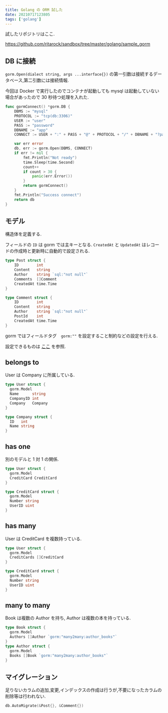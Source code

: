 ```yaml
---
title: Golang の ORM 試した
date: 20210717123805
tags: ['golang']
---
```


試したリポジトリはここ.

https://github.com/ritarock/sandbox/tree/master/golang/sample_gorm


## DB に接続
`gorm.Open(dialect string, args ...interface{})` の第一引数は接続するデータベース,第二引数には接続情報.

今回は Docker で実行したのでコンテナが起動しても mysql は起動していない場合があったので 30 秒待つ処理を入れた.
```go
func gormConnect() *gorm.DB {
	DBMS := "mysql"
	PROTOCOL := "tcp(db:3306)"
	USER := "user"
	PASS := "password"
	DBNAME := "app"
	CONNECT := USER + ":" + PASS + "@" + PROTOCOL + "/" + DBNAME + "?parseTime=true"

	var err error
	db, err := gorm.Open(DBMS, CONNECT)
	if err != nil {
		fmt.Println("Not ready")
		time.Sleep(time.Second)
		count++
		if count > 30 {
			panic(err.Error())
		}
		return gormConnect()
	}
	fmt.Println("Success connect")
	return db
}
```

## モデル
構造体を定義する. 

フィールドの `ID` は gorm では主キーとなる. `CreatedAt` と `UpdatedAt` はレコードの作成時と更新時に自動的で設定される.
```go
type Post struct {
	ID        int
	Content   string
	Author    string `sql:"not null"`
	Comments  []Comment
	CreatedAt time.Time
}

type Comment struct {
	ID        int
	Content   string
	Author    string `sql:"not null"`
	PostId    int
	CreatedAt time.Time
}
```

gorm ではフィールドタグ　``gorm:""`` を設定すること制約などの設定を行える.

設定できるものは [ここ](https://gorm.io/ja_JP/docs/models.html#Fields-Tags) を参照.


## belongs to
User は Company に所属している.
```go
type User struct {
  gorm.Model
  Name      string
  CompanyID int
  Company   Company
}

type Company struct {
  ID   int
  Name string
}
```

## has one
別のモデルと 1 対 1 の関係.
```go
type User struct {
  gorm.Model
  CreditCard CreditCard
}

type CreditCard struct {
  gorm.Model
  Number string
  UserID uint
}
```

## has many
User は CreditCard を複数持っている.
```go
type User struct {
  gorm.Model
  CreditCards []CreditCard
}

type CreditCard struct {
  gorm.Model
  Number string
  UserID uint
}
```

## many to many
Book は複数の Author を持ち, Author は複数の本を持っている.
```go
type Book struct {
  gorm.Model
  Authors []Author `gorm:"many2many:author_books"`
}
type Author struct {
  gorm.Model
  Books []Book `gorm:"many2many:author_books"`
}
```

## マイグレーション
足りないカラムの追加,変更,インデックスの作成は行うが,不要になったカラムの削除等は行われない.
```go
db.AutoMigrate(&Post{}, &Comment{})
```
